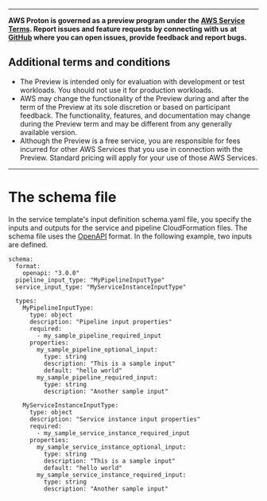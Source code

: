 --------

**AWS Proton is governed as a preview program under the [AWS Service Terms](https://aws.amazon.com/service-terms/)\. Report issues and feature requests by connecting with us at [GitHub](https://github.com/aws/aws-proton-public-roadmap) where you can open issues, provide feedback and report bugs\.**

## Additional terms and conditions<a name="preview-banner"></a>
+ The Preview is intended only for evaluation with development or test workloads\. You should not use it for production workloads\.
+ AWS may change the functionality of the Preview during and after the term of the Preview at its sole discretion or based on participant feedback\. The functionality, features, and documentation may change during the Preview term and may be different from any generally available version\.
+ Although the Preview is a free service, you are responsible for fees incurred for other AWS Services that you use in connection with the Preview\. Standard pricing will apply for your use of those AWS Services\.

--------

# The schema file<a name="svc-schema"></a>

In the service template's input definition schema\.yaml file, you specify the inputs and outputs for the service and pipeline CloudFormation files\. The schema file uses the [OpenAPI](https://swagger.io/docs/specification/data-models/) format\. In the following example, two inputs are defined\.

```
schema:
  format:
    openapi: "3.0.0"
  pipeline_input_type: "MyPipelineInputType"
  service_input_type: "MyServiceInstanceInputType"

  types:
    MyPipelineInputType:
      type: object
      description: "Pipeline input properties"
      required:
        - my_sample_pipeline_required_input
      properties:
        my_sample_pipeline_optional_input:
          type: string
          description: "This is a sample input"
          default: "hello world"
        my_sample_pipeline_required_input:
          type: string
          description: "Another sample input"

    MyServiceInstanceInputType:
      type: object
      description: "Service instance input properties"
      required:
        - my_sample_service_instance_required_input
      properties:
        my_sample_service_instance_optional_input:
          type: string
          description: "This is a sample input"
          default: "hello world"
        my_sample_service_instance_required_input:
          type: string
          description: "Another sample input"
```